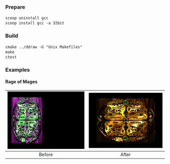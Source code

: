 ### Prepare

```
scoop uninstall gcc
scoop install gcc -a 32bit
```

### Build

```
cmake ../ddraw -G "Unix Makefiles"
make
ctest
```

### Examples

#### Rage of Mages

| ![](screenshots/allods-before.png) | ![](screenshots/allods-after.png) |
|:------:|:-----:|
| Before | After |
